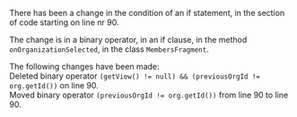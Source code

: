 There has been a change in the condition of an if statement, in the section of code starting on line nr 90.
  
The change is in a binary operator, in an if clause, in the method ```onOrganizationSelected```, in the class ```MembersFragment```.
  
The following changes have been made:  
Deleted binary operator ```(getView() != null) && (previousOrgId != org.getId())``` on line 90.  
Moved binary operator ```(previousOrgId != org.getId())``` from line 90 to line 90.  
